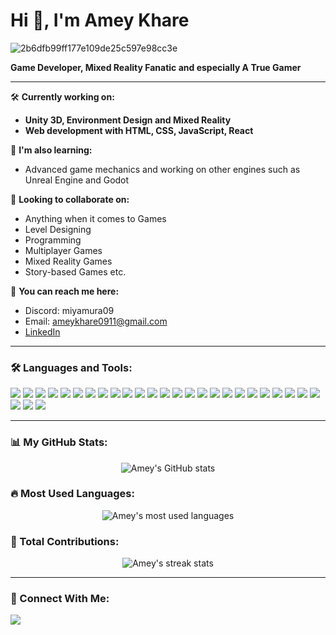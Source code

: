 # Hi 👋, I'm Amey Khare

![2b6dfb99ff177e109de25c597e98cc3e](https://github.com/user-attachments/assets/e4aeeb26-7b71-479a-9fd7-a547fe5f9b53)

**Game Developer, Mixed Reality Fanatic and especially A True Gamer**

---

🛠️ **Currently working on:**  
- **Unity 3D, Environment Design and Mixed Reality**  
- **Web development with HTML, CSS, JavaScript, React**

🚀 **I'm also learning:**  
- Advanced game mechanics and working on other engines such as Unreal Engine and Godot

🤝 **Looking to collaborate on:**  
- Anything when it comes to Games
- Level Designing
- Programming
- Multiplayer Games
- Mixed Reality Games
- Story-based Games etc.

🔗 **You can reach me here:**  
- Discord: miyamura09  
- Email: ameykhare0911@gmail.com  
- [LinkedIn](https://www.linkedin.com/in/amey-khare-448598239/)

---

### 🛠️ Languages and Tools:

<p align="left">
  <img src="https://img.shields.io/badge/Unity-100000?style=for-the-badge&logo=unity&logoColor=white" />
  <img src="https://img.shields.io/badge/Unreal_Engine-100000?style=for-the-badge&logo=unrealengine&logoColor=white" />
  <img src="https://img.shields.io/badge/Blender-100000?style=for-the-badge&logo=blender&logoColor=white" />
  <img src="https://img.shields.io/badge/C-100000?style=for-the-badge&logo=c&logoColor=white" />
  <img src="https://img.shields.io/badge/C++-100000?style=for-the-badge&logo=c%2B%2B&logoColor=white" />
  <img src="https://img.shields.io/badge/C Sharp-100000?style=for-the-badge&logo=csharp&logoColor=white" />
  <img src="https://img.shields.io/badge/CSS-100000?style=for-the-badge&logo=css3&logoColor=white" />
  <img src="https://img.shields.io/badge/Django-100000?style=for-the-badge&logo=django&logoColor=white" />
  <img src="https://img.shields.io/badge/Docker-100000?style=for-the-badge&logo=docker&logoColor=white" />
  <img src="https://img.shields.io/badge/ExpressJS-100000?style=for-the-badge&logo=express&logoColor=white" />
  <img src="https://img.shields.io/badge/Figma-100000?style=for-the-badge&logo=figma&logoColor=white" />
  <img src="https://img.shields.io/badge/Firebase-100000?style=for-the-badge&logo=firebase&logoColor=white" />
  <img src="https://img.shields.io/badge/Google Cloud-100000?style=for-the-badge&logo=googlecloud&logoColor=white" />
  <img src="https://img.shields.io/badge/Git-100000?style=for-the-badge&logo=git&logoColor=white" />
  <img src="https://img.shields.io/badge/Godot Engine-100000?style=for-the-badge&logo=godotengine&logoColor=white" />
  <img src="https://img.shields.io/badge/HTML-100000?style=for-the-badge&logo=html5&logoColor=white" />
  <img src="https://img.shields.io/badge/Adobe Illustrator-100000?style=for-the-badge&logo=adobeillustrator&logoColor=white" />
  <img src="https://img.shields.io/badge/Kafka-100000?style=for-the-badge&logo=apachekafka&logoColor=white" />
  <img src="https://img.shields.io/badge/Kubernetes-100000?style=for-the-badge&logo=kubernetes&logoColor=white" />
  <img src="https://img.shields.io/badge/Linux-100000?style=for-the-badge&logo=linux&logoColor=white" />
  <img src="https://img.shields.io/badge/MongoDB-100000?style=for-the-badge&logo=mongodb&logoColor=white" />
  <img src="https://img.shields.io/badge/MySQL-100000?style=for-the-badge&logo=mysql&logoColor=white" />
  <img src="https://img.shields.io/badge/NextJS-100000?style=for-the-badge&logo=nextjs&logoColor=white" />
  <img src="https://img.shields.io/badge/NodeJS-100000?style=for-the-badge&logo=node.js&logoColor=white" />
  <img src="https://img.shields.io/badge/Photoshop-100000?style=for-the-badge&logo=adobephotoshop&logoColor=white" />
  <img src="https://img.shields.io/badge/Python-100000?style=for-the-badge&logo=python&logoColor=white" />
  <img src="https://img.shields.io/badge/React-100000?style=for-the-badge&logo=react&logoColor=white" />
  <img src="https://img.shields.io/badge/Sketch-100000?style=for-the-badge&logo=sketch&logoColor=white" />
</p>

---

### 📊 My GitHub Stats:
<p align="center">
  <img src="https://github-readme-stats.vercel.app/api?username=AmeyKhare09&show_icons=true&theme=dark" alt="Amey's GitHub stats" />
</p>

### 🔥 Most Used Languages:
<p align="center">
  <img src="https://github-readme-stats.vercel.app/api/top-langs/?username=AmeyKhare09&layout=compact&theme=dark" alt="Amey's most used languages" />
</p>

### 🚀 Total Contributions:
<p align="center">
  <img src="https://github-readme-streak-stats.herokuapp.com/?user=AmeyKhare09&theme=dark" alt="Amey's streak stats" />
</p>

---

### 🤝 Connect With Me:
<p align="left">
  <a href="https://www.linkedin.com/in/amey-khare-448598239/">
    <img src="https://img.shields.io/badge/LinkedIn-100000?style=for-the-badge&logo=linkedin&logoColor=white" />
  </a>
</p>
